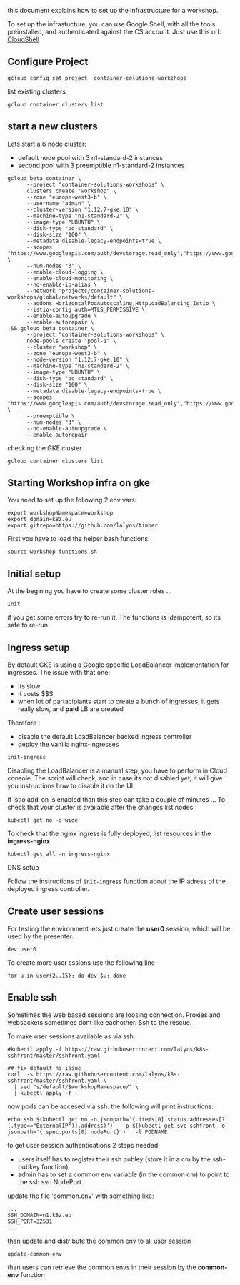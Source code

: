 this document explains how to set up the infrastructure for a workshop.

To set up the infrastucture, you can use Google Shell, with all the tools
preinstalled, and authenticated against the CS account.
Just use this url: [CloudShell](https://console.cloud.google.com/cloudshell/open?git_repo=https://github.com/lalyos/k8s-workshop&tutorial=infra-setup.md
)

## Configure Project

```
gcloud config set project  container-solutions-workshops
```

list existing clusters

```
gcloud container clusters list
```

## start a new clusters

Lets start a 6 node cluster:
- default node pool with 3 n1-standard-2 instances
- second pool with 3 preemptible n1-standard-2 instances

```
gcloud beta container \
      --project "container-solutions-workshops" \
      clusters create "workshop" \
      --zone "europe-west3-b" \
      --username "admin" \
      --cluster-version "1.12.7-gke.10" \
      --machine-type "n1-standard-2" \
      --image-type "UBUNTU" \
      --disk-type "pd-standard" \
      --disk-size "100" \
      --metadata disable-legacy-endpoints=true \
      --scopes "https://www.googleapis.com/auth/devstorage.read_only","https://www.googleapis.com/auth/logging.write","https://www.googleapis.com/auth/monitoring","https://www.googleapis.com/auth/servicecontrol","https://www.googleapis.com/auth/service.management.readonly","https://www.googleapis.com/auth/trace.append" \
      --num-nodes "3" \
      --enable-cloud-logging \
      --enable-cloud-monitoring \
      --no-enable-ip-alias \
      --network "projects/container-solutions-workshops/global/networks/default" \
      --addons HorizontalPodAutoscaling,HttpLoadBalancing,Istio \
      --istio-config auth=MTLS_PERMISSIVE \
      --enable-autoupgrade \
      --enable-autorepair \
 && gcloud beta container \
      --project "container-solutions-workshops" \
      node-pools create "pool-1" \
      --cluster "workshop" \
      --zone "europe-west3-b" \
      --node-version "1.12.7-gke.10" \
      --machine-type "n1-standard-2" \
      --image-type "UBUNTU" \
      --disk-type "pd-standard" \
      --disk-size "100" \
      --metadata disable-legacy-endpoints=true \
      --scopes "https://www.googleapis.com/auth/devstorage.read_only","https://www.googleapis.com/auth/logging.write","https://www.googleapis.com/auth/monitoring","https://www.googleapis.com/auth/servicecontrol","https://www.googleapis.com/auth/service.management.readonly","https://www.googleapis.com/auth/trace.append" \
      --preemptible \
      --num-nodes "3" \
      --no-enable-autoupgrade \
      --enable-autorepair
```

checking the GKE cluster 
```
gcloud container clusters list
```
## Starting Workshop infra on gke

You need to set up the following 2 env vars:
```
export workshopNamespace=workshop
export domain=k8z.eu
export gitrepo=https://github.com/lalyos/timber
```

First you have to load the helper bash functions:
```
source workshop-functions.sh
```

## Initial setup

At the begining you have to create some cluster roles ...

```
init
```

if you get some errors try to re-run it. The functions is idempotent, so its safe to re-run.

## Ingress setup

By default GKE is using a Google specific LoadBalancer implementation for ingresses.
The issue with that one:
- its slow
- it costs $$$
- when lot of partacipiants start to create a bunch of ingresses, it gets really slow, and **paid** LB  are created

Therefore :
- disable the default LoadBalancer backed ingress controller
- deploy the vanilla nginx-ingresses

```
init-ingress
```

Disabling the LoadBalancer is a manual step, you have to perform in Cloud console.
The script will check, and in case its not disabled yet, it will give
you instructions how to disable it on the UI.

If istio add-on is enabled than this step can take a couple of minutes ...
To check that your cluster is available after the changes list nodes:

```
kubectl get no -o wide
```

To check that the nginx ingress is fully deployed, list resources in the **ingress-nginx**

```
kubectl get all -n ingress-nginx
```

DNS setup

 Follow the instructions of `init-ingress` function about the IP adress of the deployed ingress controller.
 

## Create user sessions

For testing the environment lets just create the **user0** session, which will be used by the presenter.

```
dev user0
```

To create more user sssions use the following line
```
for u in user{2..15}; do dev $u; done
```


## Enable ssh

Sometimes the web based sessions are loosing connection. Proxies and websockets sometimes dont like eachother. Ssh to the rescue.

To make user sessions available as via ssh:
```
#kubectl apply -f https://raw.githubusercontent.com/lalyos/k8s-sshfront/master/sshfront.yaml

## fix default ns issue
curl  -s https://raw.githubusercontent.com/lalyos/k8s-sshfront/master/sshfront.yaml \
  | sed "s/default/$workshopNamespace/" \
  | kubectl apply -f -
```

now pods can be accesed via ssh. the following will print instructions:
```
echo ssh $(kubectl get no -o jsonpath='{.items[0].status.addresses[?(.type=="ExternalIP")].address}')   -p $(kubectl get svc sshfront -o jsonpath='{.spec.ports[0].nodePort}')   -l PODNAME
```

to get user session authentications 2 steps needed:
- users itself has to register their ssh publey (store it in a cm by the ssh-pubkey function)
- admin has to set a common env variable (in the common cm) to point to the ssh svc NodePort.

update the file 'common.env' with something like:
```
...
SSH_DOMAIN=n1.k8z.eu
SSH_PORT=32531
...
```

than update and distribute the common env to all user session
```
update-common-env
```

than users can retrieve the common envs in their session by the **common-env** function

